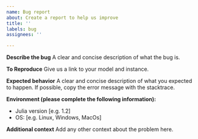 ```yaml
---
name: Bug report
about: Create a report to help us improve
title: ''
labels: bug
assignees: ''

---
```


**Describe the bug**
A clear and concise description of what the bug is.

**To Reproduce**
Give us a link to your model and instance.

**Expected behavior**
A clear and concise description of what you expected to happen.
If possible, copy the error message with the stacktrace.

**Environment (please complete the following information):**
 - Julia version [e.g. 1.2]
 - OS: [e.g. Linux, Windows, MacOs]

**Additional context**
Add any other context about the problem here.
